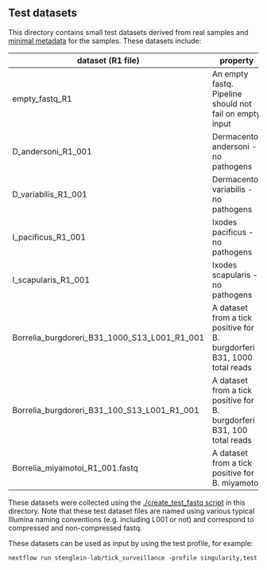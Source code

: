 ## Test datasets

This directory contains small test datasets derived from real samples and [minimal metadata](./test_metadata.xlsx) for the samples.  These datasets include:

| dataset (R1 file) | property |
| ------- | -------- | 
| empty_fastq_R1 | An empty fastq.  Pipeline should not fail on empty input |
| D_andersoni_R1_001| Dermacentor andersoni - no pathogens |
| D_variabilis_R1_001| Dermacentor variabilis - no pathogens |
| I_pacificus_R1_001| Ixodes pacificus - no pathogens |
| I_scapularis_R1_001| Ixodes scapularis - no pathogens |
| Borrelia_burgdoreri_B31_1000_S13_L001_R1_001| A dataset from a tick positive for B. burgdorferi B31, 1000 total reads |
| Borrelia_burgdoreri_B31_100_S13_L001_R1_001| A dataset from a tick positive for B. burgdorferi B31, 100 total reads |
| Borrelia_miyamotoi_R1_001.fastq | A dataset from a tick positive for B. miyamotoi |


These datasets were collected using the [./create_test_fastq script](./create_test_fastq) in this directory.  Note that these test dataset files are named using various typical Illumina naming conventions (e.g. including L001 or not) and correspond to compressed and non-compressed fastq.

These datasets can be used as input by using the test profile, for example:

```
nextflow run stenglein-lab/tick_surveillance -profile singularity,test
```
